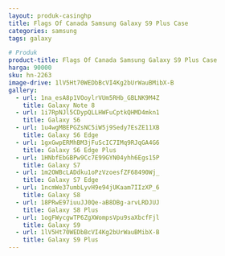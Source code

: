 ```yaml
---
layout: produk-casinghp
title: Flags Of Canada Samsung Galaxy S9 Plus Case
categories: samsung
tags: galaxy

# Produk
product-title: Flags Of Canada Samsung Galaxy S9 Plus Case
harga: 90000
sku: hn-2263
image-drive: 1lV5Ht70WEDbBcVI4Kg2bUrWauBMibX-B
gallery:
  - url: 1na_esA8p1VOoylrVUm5RHb_GBLNK9M4Z
    title: Galaxy Note 8
  - url: 1i7RpNJl5CDypQLLHWFuCptkQHMD4mkn1
    title: Galaxy S6
  - url: 1u4wgMBEPGZsNC5iW5j9Sedy7EsZE11XB
    title: Galaxy S6 Edge
  - url: 1gxGwpERMhBM3jFuScIC7IMq9RJqGA4G6
    title: Galaxy S6 Edge Plus
  - url: 1HNbfEbGBPw9Cc7E99GYN04yhh6Egs15P
    title: Galaxy S7
  - url: 1m2OWBcLADdku1oPzVzoesfZF68490Wj_
    title: Galaxy S7 Edge
  - url: 1ncmWe37umbLyvH9e94jUKaam7IIzXP_6
    title: Galaxy S8
  - url: 18PRwE97iuuJJ0Qe-aB8DBg-arvLRDJUJ
    title: Galaxy S8 Plus
  - url: 1ogFWycgwTP6ZgXWompsVpu9saXbcfFjl
    title: Galaxy S9
  - url: 1lV5Ht70WEDbBcVI4Kg2bUrWauBMibX-B
    title: Galaxy S9 Plus
---
```

